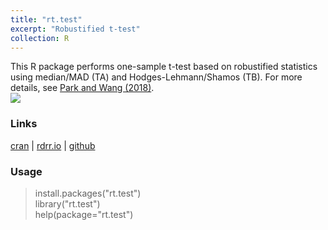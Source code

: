 ```yaml
---
title: "rt.test"
excerpt: "Robustified t-test"
collection: R
---
```

This R package performs one-sample t-test based on robustified statistics using median/MAD 
(TA) and Hodges-Lehmann/Shamos (TB). 
For more details, see [Park and Wang (2018)](https://arxiv.org/abs/1807.02215). 
<br/>
[![](https://cranlogs.r-pkg.org/badges/grand-total/rt.test)](https://cran.r-project.org/web/packages/rt.test/)



### Links
 [cran](https://cran.r-project.org/web/packages/rt.test/) | [rdrr.io](https://rdrr.io/cran/rt.test/) | [github](https://github.com/AppliedStat/R/tree/master/rt.test) 

### Usage
> install.packages(\"rt.test\") <br />
> library(\"rt.test\")  <br />
> help(package=\"rt.test\")  
